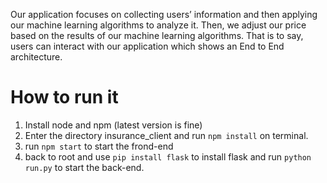 Our application focuses on collecting users’ information and then applying our machine learning algorithms to analyze it. Then, we adjust our price based on the results of our machine learning algorithms. That is to say, users can interact with our application which shows an End to End architecture. 

# How to run it
1. Install node and npm (latest version is fine)
2. Enter the directory insurance_client and run ```npm install``` on terminal.
3. run ```npm start``` to start the frond-end
4. back to root and use ```pip install flask``` to install flask and run ```python run.py``` to start the back-end.

